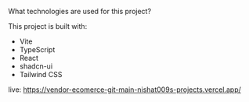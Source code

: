 What technologies are used for this project?

This project is built with:

- Vite
- TypeScript
- React
- shadcn-ui
- Tailwind CSS

live: https://vendor-ecomerce-git-main-nishat009s-projects.vercel.app/
